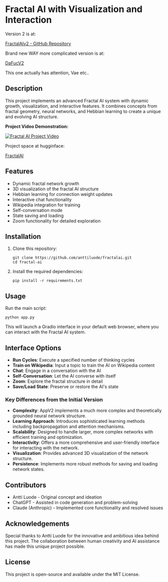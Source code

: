 # Fractal AI with Visualization and Interaction

Version 2 is at: 

[FractalAIv2 - GitHub Repository](https://github.com/anttiluode/FractalAIv2)

Brand new WAY more complicated version is at: 

[DaFucV2](https://github.com/anttiluode/DaFucV2.git)

This one actually has attention, Vae etc.. 

## Description
This project implements an advanced Fractal AI system with dynamic growth, visualization, and interactive features. It combines concepts from fractal geometry, neural networks, and Hebbian learning to create a unique and evolving AI structure.

**Project Video Demonstration:**

[![Fractal AI Project Video](https://img.youtube.com/vi/M1mV1a5Te44/0.jpg)](https://www.youtube.com/watch?v=M1mV1a5Te44)

Project space at hugginface: 

[FractalAI](https://huggingface.co/spaces/Aluode/FractalAI)


## Features
- Dynamic fractal network growth
- 3D visualization of the fractal AI structure
- Hebbian learning for connection weight updates
- Interactive chat functionality
- Wikipedia integration for training
- Self-conversation mode
- State saving and loading
- Zoom functionality for detailed exploration

## Installation

1. Clone this repository:
   ```
   git clone https://github.com/anttiluode/fractalai.git
   cd fractal-ai
   ```

2. Install the required dependencies:
   ```
   pip install -r requirements.txt
   ```

## Usage

Run the main script:
```
python app.py
```

This will launch a Gradio interface in your default web browser, where you can interact with the Fractal AI system.

## Interface Options

- **Run Cycles**: Execute a specified number of thinking cycles
- **Train on Wikipedia**: Input a topic to train the AI on Wikipedia content
- **Chat**: Engage in a conversation with the AI
- **Self-Conversation**: Let the AI converse with itself
- **Zoom**: Explore the fractal structure in detail
- **Save/Load State**: Preserve or restore the AI's state

### Key Differences from the Initial Version

- **Complexity**: AppV2 implements a much more complex and theoretically grounded neural network structure.
- **Learning Approach**: Introduces sophisticated learning methods including backpropagation and attention mechanisms.
- **Scalability**: Designed to handle larger, more complex networks with efficient training and optimization.
- **Interactivity**: Offers a more comprehensive and user-friendly interface for interacting with the network.
- **Visualization**: Provides advanced 3D visualization of the network structure.
- **Persistence**: Implements more robust methods for saving and loading network states.

## Contributors
- Antti Luode - Original concept and ideation
- ChatGPT - Assisted in code generation and problem-solving
- Claude (Anthropic) - Implemented core functionality and resolved issues

## Acknowledgements
Special thanks to Antti Luode for the innovative and ambitious idea behind this project. The collaboration between human creativity and AI assistance has made this unique project possible.

## License
This project is open-source and available under the MIT License.
